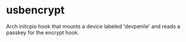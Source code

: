 # usbencrypt
Arch initcpio hook that mounts a device labeled 'devpenile' and reads a passkey for the encrypt hook.
